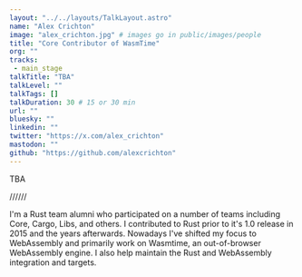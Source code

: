 ```yaml
---
layout: "../../layouts/TalkLayout.astro"
name: "Alex Crichton"
image: "alex_crichton.jpg" # images go in public/images/people
title: "Core Contributor of WasmTime"
org: ""
tracks: 
 - main_stage
talkTitle: "TBA"
talkLevel: ""
talkTags: []
talkDuration: 30 # 15 or 30 min
url: ""
bluesky: ""
linkedin: ""
twitter: "https://x.com/alex_crichton"
mastodon: ""
github: "https://github.com/alexcrichton"
---
```


TBA

////// <!-- sepatator between abstract and bio -->

I'm a Rust team alumni who participated on a number of teams including Core, Cargo, Libs, and others. I contributed to Rust prior to it's 1.0 release in 2015 and the years afterwards. Nowadays I've shifted my focus to WebAssembly and primarily work on Wasmtime, an out-of-browser WebAssembly engine. I also help maintain the Rust and WebAssembly integration and targets.


